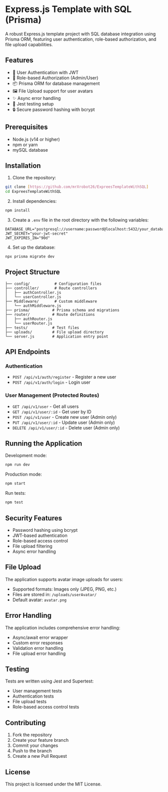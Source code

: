 # Express.js Template with SQL (Prisma)

A robust Express.js template project with SQL database integration using Prisma ORM, featuring user authentication, role-based authorization, and file upload capabilities.

## Features

- 🔐 User Authentication with JWT
- 👥 Role-based Authorization (Admin/User)
- 📦 Prisma ORM for database management
- 🖼️ File Upload support for user avatars
- ✨ Async error handling
- 🧪 Jest testing setup
- 🔒 Secure password hashing with bcrypt

## Prerequisites

- Node.js (v14 or higher)
- npm or yarn
- mySQL database

## Installation

1. Clone the repository:

```bash
git clone [https://github.com/mrXrobot26/ExpreesTemplateWithSQL]
cd ExpreesTemplateWithSQL
```

2. Install dependencies:

```bash
npm install
```

3. Create a `.env` file in the root directory with the following variables:

```env
DATABASE_URL="postgresql://username:password@localhost:5432/your_database"
JWT_SECRET="your-jwt-secret"
JWT_EXPIRES_IN="90d"
```

4. Set up the database:

```bash
npx prisma migrate dev
```

## Project Structure

```
├── config/           # Configuration files
├── controller/       # Route controllers
│   ├── authController.js
│   └── userController.js
├── Middleware/       # Custom middleware
│   └── authMiddleware.js
├── prisma/          # Prisma schema and migrations
├── router/          # Route definitions
│   ├── authRouter.js
│   └── userRouter.js
├── tests/           # Test files
├── uploads/         # File upload directory
└── server.js        # Application entry point
```

## API Endpoints

### Authentication

- `POST /api/v1/auth/register` - Register a new user
- `POST /api/v1/auth/login` - Login user

### User Management (Protected Routes)

- `GET /api/v1/user` - Get all users
- `GET /api/v1/user/:id` - Get user by ID
- `POST /api/v1/user` - Create new user (Admin only)
- `PUT /api/v1/user/:id` - Update user (Admin only)
- `DELETE /api/v1/user/:id` - Delete user (Admin only)

## Running the Application

Development mode:

```bash
npm run dev
```

Production mode:

```bash
npm start
```

Run tests:

```bash
npm test
```

## Security Features

- Password hashing using bcrypt
- JWT-based authentication
- Role-based access control
- File upload filtering
- Async error handling

## File Upload

The application supports avatar image uploads for users:

- Supported formats: Images only (JPEG, PNG, etc.)
- Files are stored in: `/uploads/userAvatar/`
- Default avatar: `avatar.png`

## Error Handling

The application includes comprehensive error handling:

- Async/await error wrapper
- Custom error responses
- Validation error handling
- File upload error handling

## Testing

Tests are written using Jest and Supertest:

- User management tests
- Authentication tests
- File upload tests
- Role-based access control tests

## Contributing

1. Fork the repository
2. Create your feature branch
3. Commit your changes
4. Push to the branch
5. Create a new Pull Request

## License

This project is licensed under the MIT License.
